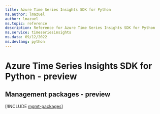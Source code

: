 ```yaml
---
title: Azure Time Series Insights SDK for Python
ms.author: lmazuel
author: lmazuel
ms.topic: reference
description: Reference for Azure Time Series Insights SDK for Python
ms.service: timeseriesinsights
ms.data: 09/12/2022
ms.devlang: python
---
```

# Azure Time Series Insights SDK for Python - preview

## Management packages - preview
[!INCLUDE [mgmt-packages](time-series-insights-mgmt-index.md)]